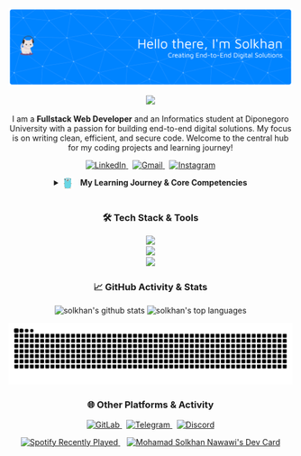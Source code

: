 <p align="center">
  <img src="images/github-header-banner.png" alt="Hello there, I'm Solkhan. Creating End-to-End Digital Solutions"/>
</p>

<div align="center">

<a href="https://git.io/typing-svg">
  <img src="https://readme-typing-svg.herokuapp.com/?lines=Fullstack+Web+Developer;Informatics+Student+at+Diponegoro+University;Ex-Intern+at+Diskominfo+Kota+Semarang&center=true&size=32&width=800&height=90">
</a>

</div>

<p align="center">
  I am a <strong>Fullstack Web Developer</strong> and an Informatics student at Diponegoro University with a passion for building end-to-end digital solutions. My focus is on writing clean, efficient, and secure code. Welcome to the central hub for my coding projects and learning journey!
</p>

<p align="center">
  <a href="https://www.linkedin.com/in/mohamadsolkhannawawi" target="_blank">
    <img src="https://img.shields.io/badge/LinkedIn-0077B5?style=for-the-badge&logo=linkedin&logoColor=white" alt="LinkedIn"/>
  </a>
  &nbsp;
  <a href="mailto:mohamadsolkhan558@gmail.com" target="_blank">
    <img src="https://img.shields.io/badge/Gmail-D14836?style=for-the-badge&logo=gmail&logoColor=white" alt="Gmail"/>
  </a>
  &nbsp;
  <a href="https://www.instagram.com/solkhann_/" target="_blank">
    <img src="https://img.shields.io/badge/Instagram-E4405F?style=for-the-badge&logo=instagram&logoColor=white" alt="Instagram"/>
  </a>
</p>

<details>
<summary align="center">
  <img src="https://raw.githubusercontent.com/devicons/devicon/master/icons/go/go-original.svg" width="20" style="vertical-align: middle; margin-right: 8px;">
  <strong>My Learning Journey & Core Competencies</strong>
</summary>
<br>

<div align="center">
  <p align="center">
    I am committed to continuous learning through a structured path on platforms like <strong>KelasFullstack</strong>, <strong>Udemy</strong>, and other online resources. <br>This journey covers the entire spectrum of modern web development.
  </p>

  <table style="border: none; width:100%; max-width: 800px; border-collapse: collapse;">
    <tr align="center">
      <td valign="top" width="50%" style="padding: 10px; border-bottom: 1px solid #444; border-right: 1px solid #444;">
        <div>
          <strong><img src="https://user-images.githubusercontent.com/74038190/212284115-f47cd8ff-2ffb-4b04-b5bf-4d1c14c0247f.gif" width="18px" />  Fundamentals</strong>
        </div>
        <p align="center" style="margin-top: 5px;">
          Algorithms & Data Structures<br>
          Git & Version Control<br>
          CLI / Terminal
        </p>
      </td>
      <td valign="top" width="50%" style="padding: 10px; border-bottom: 1px solid #444;">
        <div>
          <strong><img src="https://user-images.githubusercontent.com/74038190/212284115-f47cd8ff-2ffb-4b04-b5bf-4d1c14c0247f.gif" width="18px" />  Frontend Development</strong>
        </div>
        <p align="center" style="margin-top: 5px;">
          HTML, CSS, JavaScript (ES6+)<br>
          React.js, Vue.js, Next.js<br>
          TailwindCSS, Bootstrap
        </p>
      </td>
    </tr>
    <tr align="center">
      <td valign="top" width="50%" style="padding: 10px; border-right: 1px solid #444;">
        <div>
          <strong><img src="https://user-images.githubusercontent.com/74038190/212284115-f47cd8ff-2ffb-4b04-b5bf-4d1c14c0247f.gif" width="18px" />  Deployment & DevOps</strong>
        </div>
        <p align="center" style="margin-top: 5px;">
          Linux, NGINX, VPS Setup<br>
          Docker, cPanel<br>
          Vercel, Netlify
        </p>
      </td>
      <td valign="top" width="50%" style="padding: 10px;">
        <div>
          <strong><img src="https://user-images.githubusercontent.com/74038190/212284115-f47cd8ff-2ffb-4b04-b5bf-4d1c14c0247f.gif" width="18px" />  Additional Skills</strong>
        </div>
        <p align="center" style="margin-top: 5px;">
          UI/UX Design Principles<br>
          Software Testing (Selenium)<br>
          Career Development
        </p>
      </td>
    </tr>
    <tr align="center">
      <td valign="top" colspan="2" style="padding: 10px; border-top: 1px solid #444;">
        <div>
          <strong><img src="https://user-images.githubusercontent.com/74038190/212284115-f47cd8ff-2ffb-4b04-b5bf-4d1c14c0247f.gif" width="18px" />  Backend Development</strong>
        </div>
        <p align="center" style="margin-top: 5px;">
          PHP (OOP), Laravel, CodeIgniter<br>
          Node.js, Express.js, NestJS<br>
          MySQL, PostgreSQL, MongoDB
        </p>
      </td>
    </tr>
  </table>
</div>
</details>
<br>

<h3 align="center">🛠️ Tech Stack & Tools</h3>
<p align="center">
  <a href="https://skillicons.dev">
    <img src="https://skillicons.dev/icons?i=html,css,js,ts,react,vue,nextjs,tailwind,bootstrap&theme=light" />
    <br>
    <img src="https://skillicons.dev/icons?i=php,laravel,nodejs,express,mysql,postgres,mongodb&theme=light" />
    <br>
    <img src="https://skillicons.dev/icons?i=git,github,vscode,figma,docker,postman,linux&theme=light" />
  </a>
</p>

<h3 align="center">📈 GitHub Activity & Stats</h3>
<p align="center">
  <img height="180em" src="https://github-readme-stats.vercel.app/api?username=mohamadsolkhannawawi&show_icons=true&theme=transparent&hide_border=true&title_color=007BFF&text_color=434343&icon_color=007BFF" alt="solkhan's github stats"/>
  <img height="180em" src="https://github-readme-stats.vercel.app/api/top-langs/?username=mohamadsolkhannawawi&layout=compact&langs_count=8&theme=transparent&hide_border=true&title_color=007BFF&text_color=434343" alt="solkhan's top languages"/>
</p>

<p align="center">
  <img src="https://raw.githubusercontent.com/mohamadsolkhannawawi/mohamadsolkhannawawi/output/snake.svg" alt="Snake animation" />
</p>

<div align="center">

<h3 align="center">🌐 Other Platforms & Activity</h3>

<p align="center">
  <a href="https://gitlab.com/mohamadsolkhannawawi" target="_blank">
    <img src="https://img.shields.io/badge/GitLab-FC6D26?style=for-the-badge&logo=gitlab&logoColor=white" alt="GitLab"/>
  </a>
  &nbsp;
  <a href="https.t.me/solkhann" target="_blank">
    <img src="https://img.shields.io/badge/Telegram-26A5E4?style=for-the-badge&logo=telegram&logoColor=white" alt="Telegram"/>
  </a>
  &nbsp;
  <a href="https://discordapp.com/users/solkhann_" target="_blank">
    <img src="https://img.shields.io/badge/Discord-5865F2?style=for-the-badge&logo=discord&logoColor=white" alt="Discord"/>
  </a>
</p>

<p align="center">
  <a href="https://open.spotify.com/user/31te7v3y6ystk6bilb2tur2u3qgi?si=e9d9b1d80ec6448e">
    <img src="https://spotify-recently-played-readme.vercel.app/api?user=31xgs3bjfyzjbixwoydamnlo7tba&count=5&unique=true" alt="Spotify Recently Played" />
  </a>
 &nbsp;&nbsp;
  <a href="https://app.daily.dev/mohamadsolkhannawawi">
    <img src="https://api.daily.dev/devcards/v2/M7jNyEBrSXY75SAeGCCNU.png?r=fi8&type=default" width="356" alt="Mohamad Solkhan Nawawi's Dev Card"/>
  </a>
</p>

</div>

